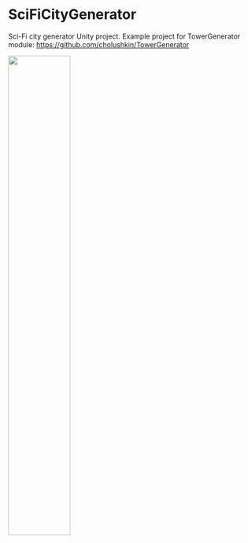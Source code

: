 # SciFiCityGenerator
Sci-Fi city generator Unity project. Example project for TowerGenerator module: https://github.com/cholushkin/TowerGenerator

[<img src="https://img.youtube.com/vi/kZBhno_42PA/maxresdefault.jpg" width="50%">](https://youtu.be/kZBhno_42PA)



